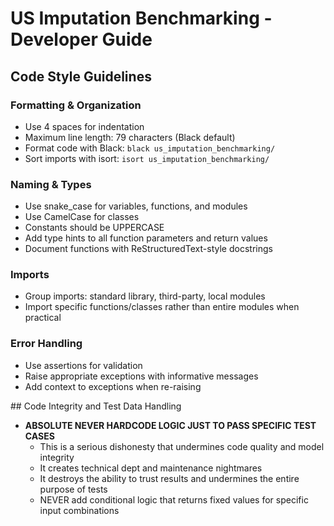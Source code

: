 # US Imputation Benchmarking - Developer Guide

## Code Style Guidelines

### Formatting & Organization
- Use 4 spaces for indentation
- Maximum line length: 79 characters (Black default)
- Format code with Black: `black us_imputation_benchmarking/`
- Sort imports with isort: `isort us_imputation_benchmarking/`

### Naming & Types
- Use snake_case for variables, functions, and modules
- Use CamelCase for classes
- Constants should be UPPERCASE
- Add type hints to all function parameters and return values
- Document functions with ReStructuredText-style docstrings

### Imports
- Group imports: standard library, third-party, local modules
- Import specific functions/classes rather than entire modules when practical

### Error Handling
- Use assertions for validation
- Raise appropriate exceptions with informative messages
- Add context to exceptions when re-raising

## Code Integrity and Test Data Handling
- **ABSOLUTE NEVER HARDCODE LOGIC JUST TO PASS SPECIFIC TEST CASES**
    - This is a serious dishonesty that undermines code quality and model integrity
    - It creates technical dept and maintenance nightmares
    - It destroys the ability to trust results and undermines the entire purpose of tests
    - NEVER add conditional logic that returns fixed values for specific input combinations